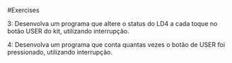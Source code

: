 #Exercises

3: Desenvolva um programa que altere o status do LD4 a cada toque no botão USER do kit, utilizando interrupção.

4: Desenvolva um programa que conta quantas vezes o botão de USER foi pressionado, utilizando interrupção.

